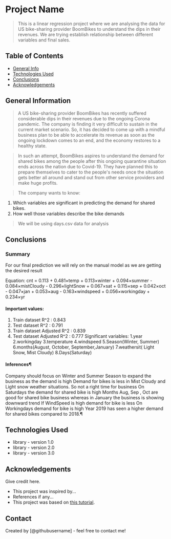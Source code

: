 # Project Name
> This is a linear regression project where we are analysing the data for US bike-sharing provider BoomBikes to understand the dips in their revenues. We are trying establish relationship between different variables and final sales.


## Table of Contents
* [General Info](#general-information)
* [Technologies Used](#technologies-used)
* [Conclusions](#conclusions)
* [Acknowledgements](#acknowledgements)

<!-- You can include any other section that is pertinent to your problem -->

## General Information
> A US bike-sharing provider BoomBikes has recently suffered considerable dips in their revenues due to the ongoing Corona pandemic. The company is finding it very difficult to sustain in the current market scenario. So, it has decided to come up with a mindful business plan to be able to accelerate its revenue as soon as the ongoing lockdown comes to an end, and the economy restores to a healthy state.

> In such an attempt, BoomBikes aspires to understand the demand for shared bikes among the people after this ongoing quarantine situation ends across the nation due to Covid-19. They have planned this to prepare themselves to cater to the people's needs once the situation gets better all around and stand out from other service providers and make huge profits.

> The company wants to know:
1) Which variables are significant in predicting the demand for shared bikes.
2) How well those variables describe the bike demands

> We will be using days.csv data for analysis 

## Conclusions
### Summary

For our final prediction we will rely on the manual model as we are getting the desired result

Equation: cnt = 0.113 + 0.481×temp + 0.113×winter + 0.094×summer - 0.084×mistCloudy - 0.296×lightSnow + 0.067×sat + 0.115×sep + 0.042×oct - 0.047×jan + 0.053×aug - 0.163×windspeed + 0.056×workingday + 0.234×yr

#### Important values:
1. Train dataset R^2 : 0.843
2. Test dataset R^2 : 0.791
3. Train dataset Adjusted R^2 : 0.839
4. Test dataset Adjusted R^2 : 0.777
Significant variables:
1.year
2.workingday
3.temperature
4.windspeed
5.Season(Winter, Summer)
6.months(August, October, September,January)
7.weathersit( Light Snow, Mist Cloudy)
8.Days(Saturday)

#### Inferences¶
Company should focus on Winter and Summer Season to expand the business as the demand is high
Demand for bikes is less in Mist Cloudy and Light snow weather situations. So not a right time for business
On Saturdays the demand for shared bike is high
Months Aug, Sep , Oct are good for shared bike business whereas in January the business is showing downward trend
If WindSpeed is high demand for bike is less
On Workingdays demand for bike is high
Year 2019 has seen a higher demand for shared bikes compared to 2018.¶


## Technologies Used
- library - version 1.0
- library - version 2.0
- library - version 3.0

<!-- As the libraries versions keep on changing, it is recommended to mention the version of library used in this project -->

## Acknowledgements
Give credit here.
- This project was inspired by...
- References if any...
- This project was based on [this tutorial](https://www.example.com).


## Contact
Created by [@githubusername] - feel free to contact me!


<!-- Optional -->
<!-- ## License -->
<!-- This project is open source and available under the [... License](). -->

<!-- You don't have to include all sections - just the one's relevant to your project -->
